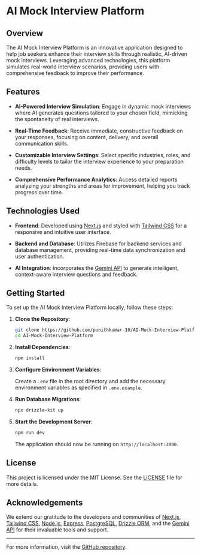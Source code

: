 # AI Mock Interview Platform

## Overview

The AI Mock Interview Platform is an innovative application designed to help job seekers enhance their interview skills through realistic, AI-driven mock interviews. Leveraging advanced technologies, this platform simulates real-world interview scenarios, providing users with comprehensive feedback to improve their performance.

## Features

- **AI-Powered Interview Simulation**: Engage in dynamic mock interviews where AI generates questions tailored to your chosen field, mimicking the spontaneity of real interviews.

- **Real-Time Feedback**: Receive immediate, constructive feedback on your responses, focusing on content, delivery, and overall communication skills.

- **Customizable Interview Settings**: Select specific industries, roles, and difficulty levels to tailor the interview experience to your preparation needs.

- **Comprehensive Performance Analytics**: Access detailed reports analyzing your strengths and areas for improvement, helping you track progress over time.

## Technologies Used

- **Frontend**: Developed using [Next.js](https://nextjs.org/) and styled with [Tailwind CSS](https://tailwindcss.com/) for a responsive and intuitive user interface.

- **Backend and Database**: Utilizes Firebase for backend services and database management, providing real-time data synchronization and user authentication.

- **AI Integration**: Incorporates the [Gemini API](https://geminiapi.com/) to generate intelligent, context-aware interview questions and feedback.

## Getting Started

To set up the AI Mock Interview Platform locally, follow these steps:

1. **Clone the Repository**:

   ```bash
   git clone https://github.com/punithkumar-10/AI-Mock-Interview-Platform.git
   cd AI-Mock-Interview-Platform
   ```

2. **Install Dependencies**:

   ```bash
   npm install
   ```

3. **Configure Environment Variables**:

   Create a `.env` file in the root directory and add the necessary environment variables as specified in `.env.example`.

4. **Run Database Migrations**:

   ```bash
   npx drizzle-kit up
   ```

5. **Start the Development Server**:

   ```bash
   npm run dev
   ```

   The application should now be running on `http://localhost:3000`.


## License

This project is licensed under the MIT License. See the [LICENSE](LICENSE) file for more details.

## Acknowledgements

We extend our gratitude to the developers and communities of [Next.js](https://nextjs.org/), [Tailwind CSS](https://tailwindcss.com/), [Node.js](https://nodejs.org/), [Express](https://expressjs.com/), [PostgreSQL](https://www.postgresql.org/), [Drizzle ORM](https://orm.drizzle.team/), and the [Gemini API](https://geminiapi.com/) for their invaluable tools and support.

---

For more information, visit the [GitHub repository](https://github.com/punithkumar-10/AI-Mock-Interview-Platform). 
